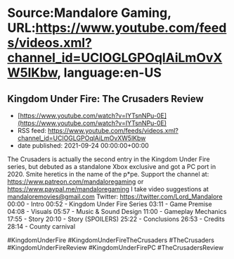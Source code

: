 # Source:Mandalore Gaming, URL:https://www.youtube.com/feeds/videos.xml?channel_id=UClOGLGPOqlAiLmOvXW5lKbw, language:en-US

## Kingdom Under Fire: The Crusaders Review
 - [https://www.youtube.com/watch?v=IYTsnNPu-0E](https://www.youtube.com/watch?v=IYTsnNPu-0E)
 - RSS feed: https://www.youtube.com/feeds/videos.xml?channel_id=UClOGLGPOqlAiLmOvXW5lKbw
 - date published: 2021-09-24 00:00:00+00:00

The Crusaders is actually the second entry in the Kingdom Under Fire series, but debuted as a standalone Xbox exclusive and got a PC port in 2020. Smite heretics in the name of the p*pe.
Support the channel at: https://www.patreon.com/mandaloregaming or https://www.paypal.me/mandaloregaming
I take video suggestions at mandaloremovies@gmail.com
Twitter: https://twitter.com/Lord_Mandalore
00:00 - Intro
00:52 - Kingdom Under Fire Series
03:11 - Game Premise
04:08 - Visuals
05:57 - Music & Sound Design
11:00 - Gameplay Mechanics
17:55 - Story
20:10 - Story (SPOILERS)
25:22 - Conclusions
26:53 - Credits
28:14 - County carnival

#KingdomUnderFire #KingdomUnderFireTheCrusaders #TheCrusaders #KingdomUnderFireReview #KingdomUnderFirePC #TheCrusadersReview

